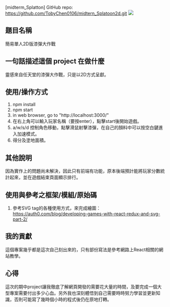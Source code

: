 [midterm_Splatton]
GitHub repo:
https://github.com/TobyChen0106/midtern_Splatoon2d.git
![](https://i.imgur.com/wmkqWF5.png)
## 題目名稱
簡易單人2D版漆彈大作戰

## 一句話描述這個 project 在做什麼
靈感來自任天堂的漆彈大作戰，只是以2D方式呈獻。


## 使用/操作方式
1. npm install
2. npm start
3. in web browser, go to "http://localhost:3000/"
4. 在右上角可以輸入玩家名稱（要按enter），點擊start後開始遊戲。
5. a/w/s/d 控制角色移動，點擊滑鼠射擊漆彈，在自己的顏料中可以按空白鍵進入加速模式。
6. 得分及塗地面積。

## 其他說明
因為實作上的問題尚未解決，因此只有前端有功能，原本後端預計能將玩家分數統計起來，並在遊戲結束頁面顯示排行。

## 使用與參考之框架/模組/原始碼
1. 參考SVG tag的各種使用方式，來完成繪圖：
https://auth0.com/blog/developing-games-with-react-redux-and-svg-part-2/

## 我的貢獻
這個專案幾乎都是這次自己刻出來的，只有部份寫法是參考網路上React相關的網站教學。

## 心得
這次的期中project讓我徹底了解網頁開發的需要花大量的時間，及要完成一個大型專案需要付出多少心血。另外我也深刻體悟到自己需要時時努力學習並更新知識，否則可能寫了幾時個小時的程式後仍在原地打轉。
